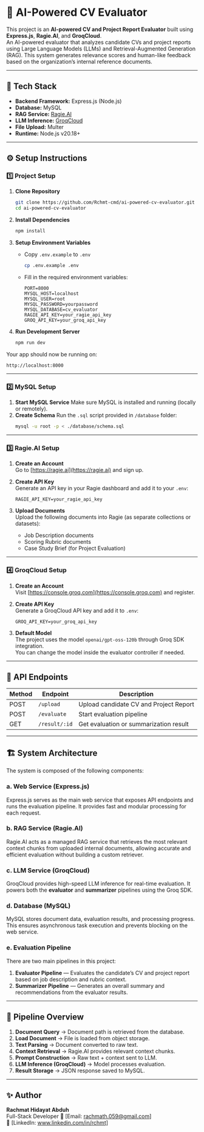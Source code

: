 # 🧠 AI-Powered CV Evaluator

This project is an **AI-powered CV and Project Report Evaluator** built using **Express.js**, **Ragie.AI**, and **GroqCloud**.  
An AI-powered evaluator that analyzes candidate CVs and project reports using Large Language Models (LLMs) and Retrieval-Augmented Generation (RAG). This system generates relevance scores and human-like feedback based on the organization’s internal reference documents.

---

## 🚀 Tech Stack

- **Backend Framework:** Express.js (Node.js)
- **Database:** MySQL
- **RAG Service:** [Ragie.AI](https://ragie.ai)
- **LLM Inference:** [GroqCloud](https://groq.com)
- **File Upload:** Multer
- **Runtime:** Node.js v20.18+

---

## ⚙️ Setup Instructions

### 1️⃣ Project Setup

1. **Clone Repository**

   ```bash
   git clone https://github.com/Rchmt-cmd/ai-powered-cv-evaluator.git
   cd ai-powered-cv-evaluator
   ```

2. **Install Dependencies**

   ```bash
   npm install
   ```

3. **Setup Environment Variables**

   - Copy `.env.example` to `.env`
     ```bash
     cp .env.example .env
     ```
   - Fill in the required environment variables:
     ```env
     PORT=8000
     MYSQL_HOST=localhost
     MYSQL_USER=root
     MYSQL_PASSWORD=yourpassword
     MYSQL_DATABASE=cv_evaluator
     RAGIE_API_KEY=your_ragie_api_key
     GROQ_API_KEY=your_groq_api_key
     ```

4. **Run Development Server**
   ```bash
   npm run dev
   ```

Your app should now be running on:

```
http://localhost:8000
```

---

### 2️⃣ MySQL Setup

1. **Start MySQL Service**
   Make sure MySQL is installed and running (locally or remotely).
2. **Create Schema**
   Run the `.sql` script provided in `/database` folder:
   ```bash
   mysql -u root -p < ./database/schema.sql
   ```

---

### 3️⃣ Ragie.AI Setup

1. **Create an Account**  
   Go to [https://ragie.ai](https://ragie.ai) and sign up.

2. **Create API Key**  
   Generate an API key in your Ragie dashboard and add it to your `.env`:

   ```env
   RAGIE_API_KEY=your_ragie_api_key
   ```

3. **Upload Documents**  
   Upload the following documents into Ragie (as separate collections or datasets):
   - Job Description documents
   - Scoring Rubric documents
   - Case Study Brief (for Project Evaluation)

---

### 4️⃣ GroqCloud Setup

1. **Create an Account**  
   Visit [https://console.groq.com](https://console.groq.com) and register.

2. **Create API Key**  
   Generate a GroqCloud API key and add it to `.env`:

   ```env
   GROQ_API_KEY=your_groq_api_key
   ```

3. **Default Model**  
   The project uses the model `openai/gpt-oss-120b` through Groq SDK integration.  
   You can change the model inside the evaluator controller if needed.

---

## 📡 API Endpoints

| Method | Endpoint      | Description                            |
| ------ | ------------- | -------------------------------------- |
| POST   | `/upload`     | Upload candidate CV and Project Report |
| POST   | `/evaluate`   | Start evaluation pipeline              |
| GET    | `/result/:id` | Get evaluation or summarization result |

---

## 🏗️ System Architecture

The system is composed of the following components:

### a. Web Service (Express.js)

Express.js serves as the main web service that exposes API endpoints and runs the evaluation pipeline. It provides fast and modular processing for each request.

### b. RAG Service (Ragie.AI)

Ragie.AI acts as a managed RAG service that retrieves the most relevant context chunks from uploaded internal documents, allowing accurate and efficient evaluation without building a custom retriever.

### c. LLM Service (GroqCloud)

GroqCloud provides high-speed LLM inference for real-time evaluation. It powers both the **evaluator** and **summarizer** pipelines using the Groq SDK.

### d. Database (MySQL)

MySQL stores document data, evaluation results, and processing progress. This ensures asynchronous task execution and prevents blocking on the web service.

### e. Evaluation Pipeline

There are two main pipelines in this project:

1. **Evaluator Pipeline** — Evaluates the candidate’s CV and project report based on job description and rubric context.
2. **Summarizer Pipeline** — Generates an overall summary and recommendations from the evaluator results.

---

## 🧠 Pipeline Overview

1. **Document Query** → Document path is retrieved from the database.
2. **Load Document** → File is loaded from object storage.
3. **Text Parsing** → Document converted to raw text.
4. **Context Retrieval** → Ragie.AI provides relevant context chunks.
5. **Prompt Construction** → Raw text + context sent to LLM.
6. **LLM Inference (GroqCloud)** → Model processes evaluation.
7. **Result Storage** → JSON response saved to MySQL.

---

## ✨ Author

**Rachmat Hidayat Abduh**  
Full-Stack Developer
📧 [Email: rachmath.059@gmail.com]  
💼 [LinkedIn: www.linkedin.com/in/rchmt]
